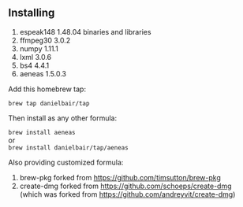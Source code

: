 ## Installing

1. espeak148 1.48.04 binaries and libraries  
2. ffmpeg30 3.0.2  
3. numpy 1.11.1  
4. lxml 3.0.6  
5. bs4 4.4.1  
6. aeneas 1.5.0.3  

Add this homebrew tap:

`brew tap danielbair/tap`

Then install as any other formula:

`brew install aeneas`  
or  
`brew install danielbair/tap/aeneas`  

Also providing customized formula:  
 1. brew-pkg forked from https://github.com/timsutton/brew-pkg  
 2. create-dmg forked from https://github.com/schoeps/create-dmg  
   (which was forked from https://github.com/andreyvit/create-dmg)  
